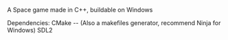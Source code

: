 A Space game made in C++, buildable on Windows

Dependencies:
CMake -- (Also a makefiles generator, recommend Ninja for Windows)
SDL2

